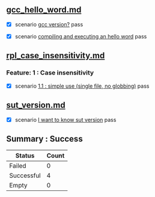 ## [gcc_hello_word.md](..\..\examples\gcc_hello_word.md)  
  - [X] scenario [gcc version?](..\..\examples\gcc_hello_word.md) pass  

  - [X] scenario [compiling and executing an hello word](..\..\examples\gcc_hello_word.md) pass  

## [rpl_case_insensitivity.md](..\..\examples\rpl_case_insensitivity.md)  
  ### Feature: 1 : Case insensitivity  
  - [X] scenario [1.1 : simple use (single file, no globbing)](..\..\examples\rpl_case_insensitivity.md) pass  

## [sut_version.md](..\..\examples\sut_version.md)  
  - [X] scenario [I want to know sut version](..\..\examples\sut_version.md) pass  


## Summary : **Success**


| Status     | Count |
|------------|-------|
| Failed     | 0     |
| Successful | 4     |
| Empty      | 0     |

